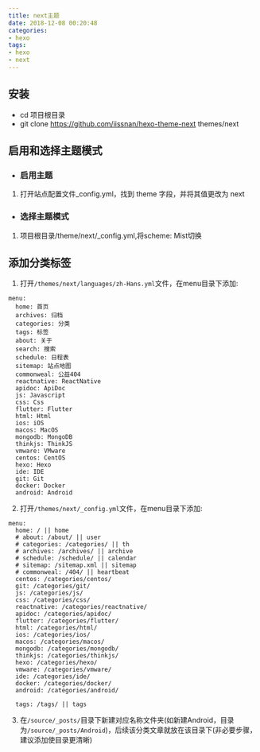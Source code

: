 ```yaml
---
title: next主题
date: 2018-12-08 00:20:48
categories:
- hexo
tags: 
- hexo
- next
---
```


## 安装

* cd 项目根目录
* git clone https://github.com/iissnan/hexo-theme-next themes/next

## 启用和选择主题模式

* ### 启用主题
1. 打开站点配置文件_config.yml，找到 theme 字段，并将其值更改为 next

* ### 选择主题模式
1. 项目根目录/theme/next/_config.yml,将scheme: Mist切换

## 添加分类标签
1. 打开<code>/themes/next/languages/zh-Hans.yml</code>文件，在menu目录下添加:
```
menu:
  home: 首页
  archives: 归档
  categories: 分类
  tags: 标签
  about: 关于
  search: 搜索
  schedule: 日程表
  sitemap: 站点地图
  commonweal: 公益404
  reactnative: ReactNative
  apidoc: ApiDoc
  js: Javascript
  css: Css
  flutter: Flutter
  html: Html
  ios: iOS
  macos: MacOS
  mongodb: MongoDB
  thinkjs: ThinkJS
  vmware: VMware
  centos: CentOS
  hexo: Hexo
  ide: IDE
  git: Git
  docker: Docker
  android: Android
```

2. 打开<code>/themes/next/_config.yml</code>文件，在menu目录下添加:
```
menu:
  home: / || home
  # about: /about/ || user
  # categories: /categories/ || th
  # archives: /archives/ || archive
  # schedule: /schedule/ || calendar
  # sitemap: /sitemap.xml || sitemap
  # commonweal: /404/ || heartbeat
  centos: /categories/centos/
  git: /categories/git/
  js: /categories/js/
  css: /categories/css/
  reactnative: /categories/reactnative/
  apidoc: /categories/apidoc/
  flutter: /categories/flutter/
  html: /categories/html/
  ios: /categories/ios/
  macos: /categories/macos/
  mongodb: /categories/mongodb/
  thinkjs: /categories/thinkjs/
  hexo: /categories/hexo/
  vmware: /categories/vmware/
  ide: /categories/ide/
  docker: /categories/docker/
  android: /categories/android/

  tags: /tags/ || tags
```

3. 在<code>/source/_posts/</code>目录下新建对应名称文件夹(如新建Android，目录为<code>/source/_posts/Android</code>)，后续该分类文章就放在该目录下(非必要步骤，建议添加使目录更清晰)

